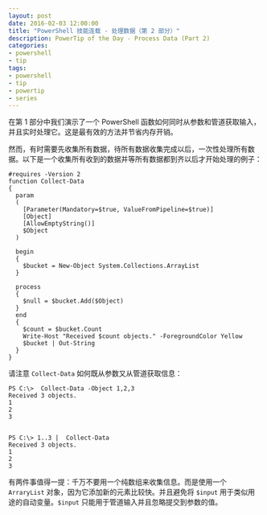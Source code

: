 ```yaml
---
layout: post
date: 2016-02-03 12:00:00
title: "PowerShell 技能连载 - 处理数据（第 2 部分）"
description: PowerTip of the Day - Process Data (Part 2)
categories:
- powershell
- tip
tags:
- powershell
- tip
- powertip
- series
---
```

在第 1 部分中我们演示了一个 PowerShell 函数如何同时从参数和管道获取输入，并且实时处理它。这是最有效的方法并节省内存开销。

然而，有时需要先收集所有数据，待所有数据收集完成以后，一次性处理所有数据。以下是一个收集所有收到的数据并等所有数据都到齐以后才开始处理的例子：

    #requires -Version 2
    function Collect-Data
    {
      param
      (
        [Parameter(Mandatory=$true, ValueFromPipeline=$true)]
        [Object]
        [AllowEmptyString()]
        $Object
      )

      begin
      {
        $bucket = New-Object System.Collections.ArrayList
      }

      process
      {
        $null = $bucket.Add($Object)
      }
      end
      {
        $count = $bucket.Count
        Write-Host "Received $count objects." -ForegroundColor Yellow
        $bucket | Out-String
      }
    }

请注意 `Collect-Data` 如何既从参数又从管道获取信息：

    PS C:\>  Collect-Data -Object 1,2,3
    Received 3 objects.
    1
    2
    3


    PS C:\> 1..3 |  Collect-Data
    Received 3 objects.
    1
    2
    3

有两件事值得一提：千万不要用一个纯数组来收集信息。而是使用一个 `ArraryList` 对象，因为它添加新的元素比较快。并且避免将 `$input` 用于类似用途的自动变量。`$input` 只能用于管道输入并且忽略提交到参数的值。

<!--本文国际来源：[Process Data (Part 2)](http://community.idera.com/powershell/powertips/b/tips/posts/process-data-part-2)-->
